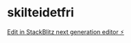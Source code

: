 # skilteidetfri

[Edit in StackBlitz next generation editor ⚡️](https://stackblitz.com/~/github.com/Fritsl/skilteidetfri)
